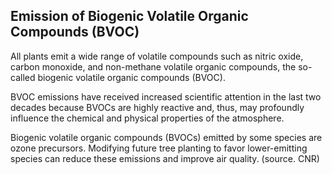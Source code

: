 ## Emission of Biogenic Volatile Organic Compounds (BVOC)

All plants emit a wide range of volatile compounds such as nitric oxide, carbon monoxide, and non-methane volatile organic compounds, the so-called biogenic volatile organic compounds (BVOC). 

BVOC emissions have received increased scientific attention in the last two decades because BVOCs are highly reactive and, thus, may profoundly influence the chemical and physical properties of the atmosphere.

Biogenic volatile organic compounds (BVOCs) emitted by some species are ozone precursors. Modifying future tree planting to favor lower-emitting species can reduce these emissions and improve air quality. (source. CNR)
